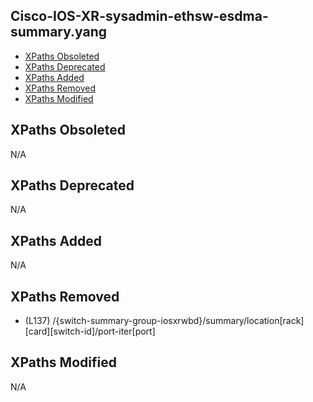 ## Cisco-IOS-XR-sysadmin-ethsw-esdma-summary.yang

- [XPaths Obsoleted](#xpaths-obsoleted)
- [XPaths Deprecated](#xpaths-deprecated)
- [XPaths Added](#xpaths-added)
- [XPaths Removed](#xpaths-removed)
- [XPaths Modified](#xpaths-modified)

## XPaths Obsoleted

N/A

## XPaths Deprecated

N/A

## XPaths Added

N/A

## XPaths Removed

- (L137)	/{switch-summary-group-iosxrwbd}/summary/location[rack][card][switch-id]/port-iter[port]

## XPaths Modified

N/A


